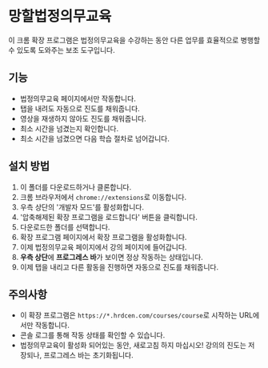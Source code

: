 # 망할법정의무교육

이 크롬 확장 프로그램은 법정의무교육을 수강하는 동안 다른 업무를 효율적으로 병행할 수 있도록 도와주는 보조 도구입니다.

## 기능

- 법정의무교육 페이지에서만 작동합니다.
- 탭을 내려도 자동으로 진도를 채워줍니다.
- 영상을 재생하지 않아도 진도를 채워줍니다.
- 최소 시간을 넘겼는지 확인합니다.
- 최소 시간을 넘겼으면 다음 학습 절차로 넘어갑니다.

## 설치 방법

1. 이 폴더를 다운로드하거나 클론합니다.
2. 크롬 브라우저에서 `chrome://extensions`로 이동합니다.
3. 우측 상단의 '개발자 모드'를 활성화합니다.
4. '압축해제된 확장 프로그램을 로드합니다' 버튼을 클릭합니다.
5. 다운로드한 폴더를 선택합니다.
6. 확장 프로그램 페이지에서 확장 프로그램을 활성화합니다.
7. 이제 법정의무교육 페이지에서 강의 페이지에 들어갑니다.
8. **우측 상단**에 **프로그레스 바**가 보이면 정상 작동하는 상태입니다.
9. 이제 탭을 내리고 다른 활동을 진행하면 자동으로 진도를 채워줍니다.

## 주의사항

- 이 확장 프로그램은 `https://*.hrdcen.com/courses/course`로 시작하는 URL에서만 작동합니다.
- 콘솔 로그를 통해 작동 상태를 확인할 수 있습니다.
- 법정의무교육이 활성화 되어있는 동안, 새로고침 하지 마십시오! 강의의 진도는 저장되나, 프로그레스 바는 초기화됩니다.